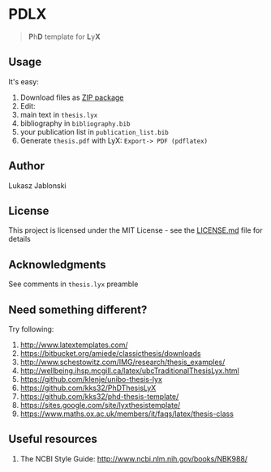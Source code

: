 # PDLX
> **P**h**D** template for **L**y**X**

## Usage
It's easy:

1. Download files as [ZIP package](https://github.com/lukaszjablonski/PDLX/archive/master.zip)
2. Edit:
  1. main text in `thesis.lyx`
  2. bibliography in `bibliography.bib`
  3. your publication list in `publication_list.bib`
3. Generate `thesis.pdf` with LyX: `Export-> PDF (pdflatex)`

## Author
Lukasz Jablonski

## License
This project is licensed under the MIT License - see the [LICENSE.md](LICENSE.md) file for details

## Acknowledgments
See comments in `thesis.lyx` preamble

## Need something different?
Try following:

1. http://www.latextemplates.com/
2. https://bitbucket.org/amiede/classicthesis/downloads
3. http://www.schestowitz.com/IMG/research/thesis_examples/
4. http://wellbeing.ihsp.mcgill.ca/latex/ubcTraditionalThesisLyx.html
6. https://github.com/klenje/unibo-thesis-lyx
7. https://github.com/kks32/PhDThesisLyX
8. https://github.com/kks32/phd-thesis-template/
8. https://sites.google.com/site/lyxthesistemplate/
9. https://www.maths.ox.ac.uk/members/it/faqs/latex/thesis-class
 
## Useful resources
1. The NCBI Style Guide: http://www.ncbi.nlm.nih.gov/books/NBK988/
